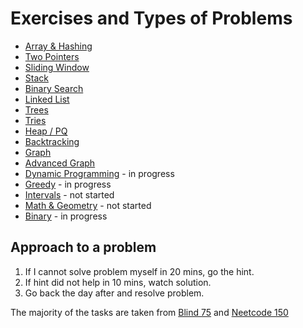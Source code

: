 # Exercises and Types of Problems

* [Array & Hashing](./array/README.md)
* [Two Pointers](./two%20pointers/README.md)
* [Sliding Window](./sliding%20window/README.md)
* [Stack](./stack/README.md)
* [Binary Search](./binary%20search/README.md)
* [Linked List](./linked%20list/README.md)
* [Trees](./tree/README.md)
* [Tries](./tries/README.md)
* [Heap / PQ](./heap%20&%20pq/README.md)
* [Backtracking](./backtracking/README.md)
* [Graph](./graph/README.md)
* [Advanced Graph](./advanced%20graphs/README.md)
* [Dynamic Programming](./dynamic%20programming/README.md) - in progress
* [Greedy](./greedy/README.md) - in progress
* [Intervals](./intervals/README.md) - not started
* [Math & Geometry](./math/README.md) - not started
* [Binary](./binary/README.md) - in progress
  

## Approach to a problem
1. If I cannot solve problem myself in 20 mins, go the hint.
2. If hint did not help in 10 mins, watch solution.
3. Go back the day after and resolve problem.

The majority of the tasks are taken from [Blind 75](https://www.teamblind.com/post/New-Year-Gift---Curated-List-of-Top-75-LeetCode-Questions-to-Save-Your-Time-OaM1orEU) and [Neetcode 150](https://neetcode.io/practice)